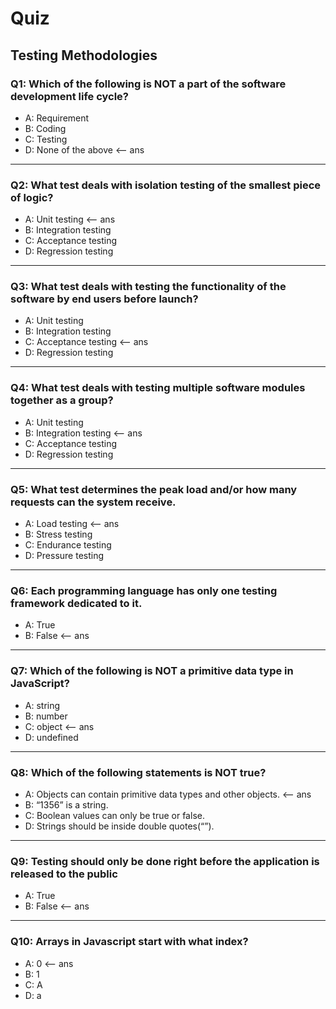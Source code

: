 # Quiz

## Testing Methodologies

### Q1: Which of the following is NOT a part of the software development life cycle?
- A: Requirement
- B: Coding
- C: Testing
- D: None of the above <-- ans
---

### Q2: What test deals with isolation testing of the smallest piece of logic?
- A: Unit testing <-- ans
- B: Integration testing
- C: Acceptance testing
- D: Regression testing
---

### Q3: What test deals with testing the functionality of the software by end users before launch?
- A: Unit testing
- B: Integration testing
- C: Acceptance testing <-- ans
- D: Regression testing
---

### Q4: What test deals with testing multiple software modules together as a group?
- A: Unit testing
- B: Integration testing <-- ans
- C: Acceptance testing
- D: Regression testing
---

### Q5: What test determines the peak load and/or how many requests can the system receive.
- A: Load testing <-- ans
- B: Stress testing
- C: Endurance testing
- D: Pressure testing 
---

### Q6: Each programming language has only one testing framework dedicated to it.
- A: True
- B: False <-- ans
---

### Q7: Which of the following is NOT a primitive data type in JavaScript?
- A: string
- B: number
- C: object <-- ans
- D: undefined 
---

### Q8: Which of the following statements is NOT true?
- A: Objects can contain primitive data types and other objects. <-- ans
- B: “1356” is a string.
- C: Boolean values can only be true or false.
- D: Strings should be inside double quotes(“”).
---

### Q9: Testing should only be done right before the application is released to the public
- A: True
- B: False <-- ans
---

### Q10: Arrays in Javascript start with what index?
- A: 0 <-- ans
- B: 1
- C: A
- D: a
